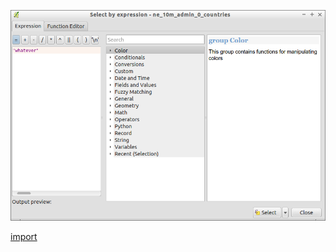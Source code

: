 ![](../images/QgsExpressionSelectionDialog-standalone.png)

[import](../gui/qgis-sample-QgsExpressionSelectionDialog.py)

